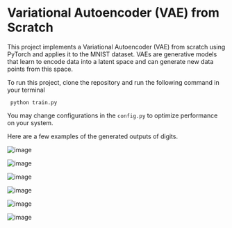 # Variational Autoencoder (VAE) from Scratch

This project implements a Variational Autoencoder (VAE) from scratch using PyTorch and applies it to the MNIST dataset. VAEs are generative models that learn to encode data into a latent space and can generate new data points from this space.

To run this project, clone the repository and run the following command in your terminal

``` python train.py```

You may change configurations in the ``config.py`` to optimize performance on your system.


Here are a few examples of the generated outputs of digits.


![image](https://github.com/user-attachments/assets/9af39dc7-b8b1-49e1-b385-fff7074f37de)


![image](https://github.com/user-attachments/assets/271b386c-18c4-4a69-8593-1639343007d2)


![image](https://github.com/user-attachments/assets/55f4d6c0-b2d1-41c8-a63a-f0a1c4d66a8b)


![image](https://github.com/user-attachments/assets/dc4221f2-7006-4e33-96dc-540f922ff23b)


![image](https://github.com/user-attachments/assets/755536d2-c4ed-4b9e-b626-4faa87a863ea)


![image](https://github.com/user-attachments/assets/3e758fa3-a0e4-4f7e-9f2e-f96c88542651)


